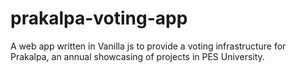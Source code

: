 # prakalpa-voting-app
A web app written in Vanilla js to provide a voting infrastructure for Prakalpa, an annual showcasing of projects in PES University.
